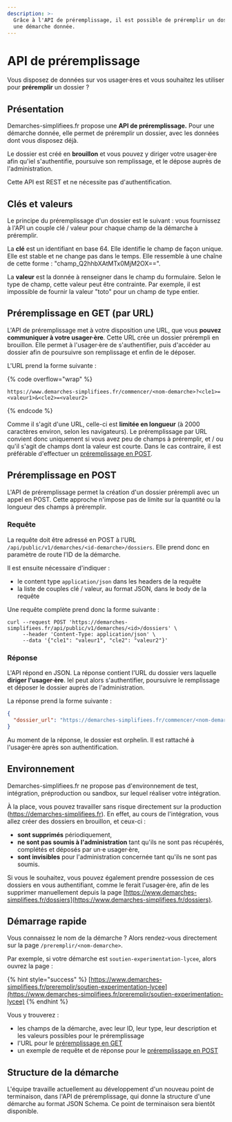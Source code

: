 ```yaml
---
description: >-
  Grâce à l'API de préremplissage, il est possible de préremplir un dossier pour
  une démarche donnée.
---
```


# API de préremplissage

Vous disposez de données sur vos usager·ères et vous souhaitez les utiliser pour **préremplir** un dossier ?

## Présentation

Demarches-simplifiees.fr propose une **API de préremplissage.** Pour une démarche donnée, elle permet de préremplir un dossier, avec les données dont vous disposez déjà.

Le dossier est créé en **brouillon** et vous pouvez y diriger votre usager·ère afin qu'iel s'authentifie, poursuive son remplissage, et le dépose auprès de l'administration.

Cette API est REST et ne nécessite pas d'authentification.

## Clés et valeurs

Le principe du préremplissage d'un dossier est le suivant : vous fournissez à l'API un couple clé / valeur pour chaque champ de la démarche à préremplir.

La **clé** est un identifiant en base 64. Elle identifie le champ de façon unique. Elle est stable et ne change pas dans le temps. Elle ressemble à une chaîne de cette forme : "champ\_Q2hhbXAtMTx0MjM2OX==".

La **valeur** est la donnée à renseigner dans le champ du formulaire. Selon le type de champ, cette valeur peut être contrainte. Par exemple, il est impossible de fournir la valeur "toto" pour un champ de type entier.

## Préremplissage en GET (par URL)

L'API de préremplissage met à votre disposition une URL, que vous **pouvez communiquer à votre usager·ère**. Cette URL crée un dossier prérempli en brouillon. Elle permet à l'usager·ère de s'authentifier, puis d'accéder au dossier afin de poursuivre son remplissage et enfin de le déposer.

L'URL prend la forme suivante :&#x20;

{% code overflow="wrap" %}
```
https://www.demarches-simplifiees.fr/commencer/<nom-demarche>?<cle1>=<valeur1>&<cle2>=<valeur2>
```
{% endcode %}

Comme il s'agit d'une URL, celle-ci est **limitée en longueur** (à 2000 caractères environ, selon les navigateurs). Le préremplissage par URL convient donc uniquement si vous avez peu de champs à préremplir, et / ou qu'il s'agit de champs dont la valeur est courte. Dans le cas contraire, il est préférable d'effectuer un [préremplissage en POST](api-de-preremplissage.md#preremplissage-en-post).

## Préremplissage en POST

L'API de préremplissage permet la création d'un dossier prérempli avec un appel en POST. Cette approche n'impose pas de limite sur la quantité ou la longueur des champs à préremplir.

### Requête

La requête doit être adressé en POST à l'URL `/api/public/v1/demarches/<id-demarche>/dossiers`. Elle prend donc en paramètre de route l'ID de la démarche.

Il est ensuite nécessaire d'indiquer :&#x20;

* le content type `application/json` dans les headers de la requête
* la liste de couples clé / valeur, au format JSON, dans le body de la requête

Une requête complète prend donc la forme suivante :&#x20;

```shell
curl --request POST 'https://demarches-simplifiees.fr/api/public/v1/demarches/<id>/dossiers' \
     --header 'Content-Type: application/json' \
     --data '{"cle1": "valeur1", "cle2": "valeur2"}'
```

### Réponse

L'API répond en JSON. La réponse contient l'URL du dossier vers laquelle **diriger l'usager·ère**. Iel peut alors s'authentifier, poursuivre le remplissage et déposer le dossier auprès de l'administration.

La réponse prend la forme suivante :&#x20;

```json
{
  "dossier_url": "https://demarches-simplifiees.fr/commencer/<nom-demarche>?prefill_token=<token>"
}
```

Au moment de la réponse, le dossier est orphelin. Il est rattaché à l'usager·ère après son authentification.

## Environnement

Demarches-simplifiees.fr ne propose pas d'environnement de test, intégration, préproduction ou sandbox, sur lequel réaliser votre intégration.

À la place, vous pouvez travailler sans risque directement sur la production (https://demarches-simplifiees.fr). En effet, au cours de l'intégration, vous allez créer des dossiers en brouillon, et ceux-ci :&#x20;

* **sont supprimés** périodiquement,
* **ne sont pas soumis à l'administration** tant qu'ils ne sont pas récupérés, complétés et déposés par un·e usager·ère,
* **sont invisibles** pour l'administration concernée tant qu'ils ne sont pas soumis.

Si vous le souhaitez, vous pouvez également prendre possession de ces dossiers en vous authentifiant, comme le ferait l'usager·ère, afin de les supprimer manuellement depuis la page [https://www.demarches-simplifiees.fr/dossiers](https://www.demarches-simplifiees.fr/dossiers).

## Démarrage rapide

Vous connaissez le nom de la démarche ? Alors rendez-vous directement sur la page `/preremplir/<nom-demarche>`.

Par exemple, si votre démarche est `soutien-experimentation-lycee`, alors ouvrez la page :&#x20;

{% hint style="success" %}
[https://www.demarches-simplifiees.fr/preremplir/soutien-experimentation-lycee](https://www.demarches-simplifiees.fr/preremplir/soutien-experimentation-lycee)
{% endhint %}

Vous y trouverez :&#x20;

* les champs de la démarche, avec leur ID, leur type, leur description et les valeurs possibles pour le préremplissage
* l'URL pour le [préremplissage en GET](api-de-preremplissage.md#preremplissage-en-get-par-url)
* un exemple de requête et de réponse pour le [préremplissage en POST](api-de-preremplissage.md#preremplissage-en-post)

## Structure de la démarche

L'équipe travaille actuellement au développement d'un nouveau point de terminaison, dans l'API de préremplissage, qui donne la structure d'une démarche au format JSON Schema. Ce point de terminaison sera bientôt disponible.
